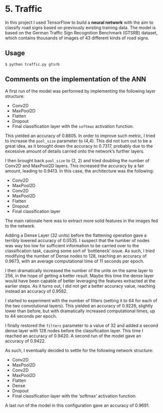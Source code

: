 # 5. Traffic

In this project I used TensorFlow to build a **neural network** with the aim to classify road signs based on previously existing training data.
The model is based on the German Traffic Sign Recognition Benchmark (GTSRB) dataset, which contains thousands of images of 43 different kinds of road signs.

## Usage

`$ python traffic.py gtsrb`

## Comments on the implementation of the ANN

A first run of the model was performed by implementing the following layer structure:

- Conv2D 
- MaxPool2D
- Flatten
- Dropout
- Final classification layer with the `softmax` activation function.

This yielded an accuracy of 0.8805. In order to improve such metric, I tried to increase the `pool_size` parameter to (4,4). This did not turn out to be a great idea, as it brought down the accuracy to 0.7317, probably due to the excessive amount of details carried onto the network’s further layers.

I then brought back `pool_size` to (2, 2) and tried doubling the number of Conv2D and MaxPool2D layers. This increased the accuracy by a fair amount, leading to 0.9413. In this case, the architecture was the following:

- Conv2D
- MaxPool2D 
- Conv2D
- MaxPool2D
- Flatten
- Dropout
- Final classification layer

The main rationale here was to extract more solid features in the images fed to the network.

Adding a Dense Layer (32 units) before the flattening operation gave a terribly lowered accuracy of 0.0535. I suspect that the number of nodes was way too low for sufficient information to be carried over to the classification task, causing some sort of ‘bottleneck’ issue.
As such, I tried modifying the number of Dense nodes to 128, reaching an accuracy of 0.9673, with an average computational time of 11 seconds per epoch.

I then dramatically increased the number of the units on the same layer to 256, in the hope of getting a better result. Maybe this time the dense layer would have been capable of better leveraging the features extracted at the earlier steps.
As it turns out, I did not get a better accuracy value, reaching instead an accuracy of 0.9582.

I started to experiment with the number of filters (setting it to 64 for each of the two convolutional layers). This yielded an accuracy of 0.9226, slightly lower than before, but with dramatically increased computational times, up to 44 seconds per epoch.

I finally restored the `filters` parameter to a value of 32 and added a second dense layer with 128 nodes before the classification layer. This time I reached an accuracy of 0.9420.  A second run of the model gave an accuracy of 0.9422.

As such, I eventually decided to settle for the following network structure:

- Conv2D 
- MaxPool2D
- Conv2D
- MaxPool2D
- Flatten
- Dense
- Dropout
- Final classification layer with the ‘softmax’ activation function.

A last run of the model in this configuration gave an accuracy of 0.9691.
